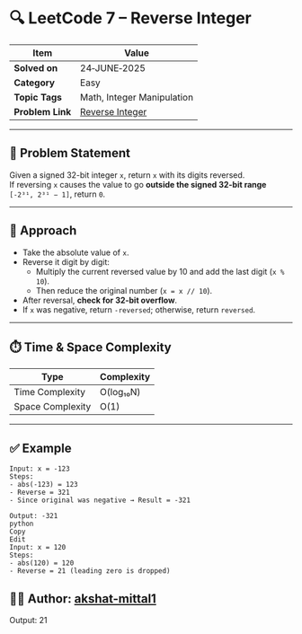 # 🔍 LeetCode 7 – Reverse Integer

| Item            | Value                                                                                 |
|-----------------|----------------------------------------------------------------------------------------|
| **Solved on**   | 24‑JUNE‑2025                                                                           |
| **Category**    | Easy                                                                                   |
| **Topic Tags**  | Math, Integer Manipulation                                                             |
| **Problem Link**| [Reverse Integer](https://leetcode.com/problems/reverse-integer/)                      |

---

## 📄 Problem Statement

Given a signed 32-bit integer `x`, return `x` with its digits reversed.  
If reversing `x` causes the value to go **outside the signed 32-bit range** `[-2³¹, 2³¹ − 1]`, return `0`.

---

## 🧠 Approach

- Take the absolute value of `x`.
- Reverse it digit by digit:
  - Multiply the current reversed value by 10 and add the last digit (`x % 10`).
  - Then reduce the original number (`x = x // 10`).
- After reversal, **check for 32-bit overflow**.
- If `x` was negative, return `-reversed`; otherwise, return `reversed`.

---

## ⏱️ Time & Space Complexity

| Type             | Complexity  |
|------------------|-------------|
| Time Complexity  | O(log₁₀N)   |
| Space Complexity | O(1)        |

---

## ✅ Example

```
Input: x = -123
Steps:
- abs(-123) = 123
- Reverse = 321
- Since original was negative → Result = -321

Output: -321
python
Copy
Edit
Input: x = 120
Steps:
- abs(120) = 120
- Reverse = 21 (leading zero is dropped)
```

## 👨‍💻 Author: [akshat-mittal1](https://github.com/akshat-mittal1)


Output: 21

